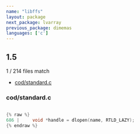 ```yaml
---
name: "libffs"
layout: package
next_package: lvarray
previous_package: dimemas
languages: ['c']
---
```

## 1.5
1 / 214 files match

 - [cod/standard.c](#codstandardc)

### cod/standard.c

```c

{% raw %}
686 |     void *handle = dlopen(name, RTLD_LAZY);
{% endraw %}

```